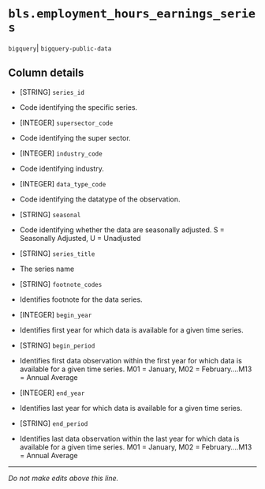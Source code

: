 # `bls.employment_hours_earnings_series`
`bigquery`| `bigquery-public-data`

## Column details
* [STRING]    `series_id`
 - Code identifying the specific series.
* [INTEGER]   `supersector_code`
 - Code identifying the super sector.
* [INTEGER]   `industry_code`
 - Code identifying industry.
* [INTEGER]   `data_type_code`
 - Code identifying the datatype of the observation.
* [STRING]    `seasonal`
 - Code identifying whether the data are seasonally adjusted. S = Seasonally Adjusted, U = Unadjusted
* [STRING]    `series_title`
 - The series name
* [STRING]    `footnote_codes`
 - Identifies footnote for the data series.
* [INTEGER]   `begin_year`
 - Identifies first year for which data is available for a given time series.
* [STRING]    `begin_period`
 - Identifies first data observation within the first year for which data is available for a given time series. M01 = January, M02 = February….M13 = Annual Average
* [INTEGER]   `end_year`
 - Identifies last year for which data is available for a given time series.
* [STRING]    `end_period`
 - Identifies last data observation within the last year for which data is available for a given time series. M01 = January, M02 = February….M13 = Annual Average

-------------------------------------------------------------------------------
*Do not make edits above this line.*
